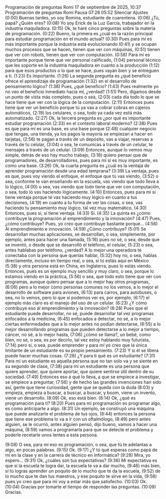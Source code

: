 Programación de preguntas Romi
17 de septiembre de 2025, 10:37
Programación de preguntas Romi
Pausa
07:28
05:52
Silenciar
Ajustes
(0:00) Buenas tardes, yo soy Romina, estudiante de cuarentena. (0:06) ¿Tú, papá? ¿Quién eres? (0:08) Yo soy Erick de la Luz García, trabajador en la industria maquiladora. (0:15) Ok, te haré cinco preguntas sobre la materia de programación.
(0:22) Bueno, la primera es ¿cuál es la razón principal para estudiar programación en el mundo actual? (0:30) Pues para mí es más importante porque la industria está evolucionando (0:41) y se ocupan muchos procesos que se hacen, tienen que ver con máquinas, (0:51) tienen que ver con robots, tienen que ver con computación. (0:58) Para mí es importante porque tiene que ver personal calificado, (1:04) personal técnico que les soporte en la industria maquiladora en cuanto a la producción (1:12) para que esos productos o lo que se hace, pues vayan bien y se entreguen a ti. (1:23) Es importante.
(1:26) La segunda pregunta es ¿qué beneficio ofrece el aprendizaje de programación (1:32) en el desarrollo de pensamiento lógico? (1:38) Pues, ¿qué beneficio? (1:43) Pues realmente yo no veo el beneficio inmediato hacia mí, ¿verdad? (1:51) Pero, digamos desde un punto de vista más completo, pues o sea, (2:03) cada día todo lo que se hace tiene que ver con la lógica de la computación. (2:11) Entonces pues tiene que ver un beneficio porque tú ya vas a cobrar cobras en cajeros automáticos, (2:19) los celulares, o sea, todo ya cada vez está más automatizado. (2:27) Ok, la tercera pregunta es ¿por qué es importante estudiar programación (2:33) en el contexto laboral moderno? (2:38) Pues es que para mí es una base, es una base porque (2:48) cualquier negocio que tengas, una tienda, ya los pagos la mayoría se empiezan a hacer en tarjetas, (2:56) te pagan a través de un depósito, vas a viajar, reservas a través de tu celular, (3:04) o sea, te comunicas a través de un celular, te mensajes a través de un celular.
(3:09) Entonces, aunque lo vemos muy simple, detrás de eso hay mucho trabajo, (3:16) quiero pensar que de programadores, de desarrolladores, pues para mí sí es muy importante, es como una base. (3:26) Ok, la cuarta pregunta es ¿cuál es la ventaja de aprender programación desde una edad temprana? (3:39) La ventaja, pues es que, pues voy viendo el enfoque, el enfoque que tú vas viendo, (3:52) o sea, conforme te van enseñando en la escuela, vas viendo que todo lleva a lo lógico, (4:00) o sea, vas viendo que todo tiene que ver con computación, o sea, todo lo vas haciendo lógicamente. (4:10) Entonces, pues para mí sí tiene ventaja porque te vas haciendo muy lógico en cuanto a tus decisiones, (4:19) en cuanto a tu forma de ver las cosas, o sea, vas haciendo tu pensamiento muy lógico, tal vez muy matemático.
(4:30) Entonces, pues sí, sí tiene ventaja. (4:33) Sí. (4:35) La quinta es ¿cómo contribuye la programación al emprendimiento y la innovación? (4:47) Pues, ¿cómo contribuye? Pues, yo creo que contribuye bastante porque… (4:56) Al emprendimiento e innovación.
(4:59) ¿Cómo contribuye? (5:01) Se desarrollan muchas aplicaciones, se desarrollan, o sea, simplemente, por ejemplo, antes para hacer una llamada, (5:16) pues no sé, o sea, desde que se inventó, o desde que se desarrolló el teléfono, el celular, (5:23) o sea, antes hablabas por teléfono, ¿verdad? A lo mejor una operadora te conectaba con la persona que querías hablar, (5:32) hoy no, o sea, hablas directamente, incluso en tiempo real, o sea, si tú estás aquí en México (5:38) y otra persona está en China, en Inglaterra, pues lo estás viendo.
Entonces, pues es un ejemplo muy sencillo y muy claro, o sea, porque lo estamos viendo en la práctica, (5:56) o sea, que todo esto tiene que ver con programas, aunque quiero pensar que a lo mejor hay otros programas, (6:06) pero a lo mejor como personas comunes no los vemos, a lo mejor el desarrollo de software para aviones, (6:13) para carros, para autobuses, o sea, no lo vemos, pero lo que sí podemos ver es, por ejemplo, (6:17) el ejemplo más claro es el manejo del uso de un celular. (6:23) ¿Y cómo contribuye eso al emprendimiento y la innovación? (6:28) Pues que el estudiante puede desarrollar, no sé, puede desarrollar tal vez programas enfocados a la medicina, (6:45) enfocados a detectar, no sé, a lo mejor ciertas enfermedades que a lo mejor antes no podían detectarse, (6:55) a lo mejor desarrollando programas que pueden detectarse a lo mejor a tiempo, cáncer, no sé, a lo mejor hasta, (7:06) ¿cómo se llama?, un bebé, como bien, no sé, o sea, es por decirlo, tal vez estoy hablando muy futurista, (7:14) pero sí, o sea, puede emprender y para mí yo creo que la única limitante de un estudiante es su propio pensamiento.
(7:23) Y si él se libera puede hacer muchas cosas. (7:28) ¿Y para ti qué es un estudiante? (7:31) Para mí un estudiante es aquella persona que no tan solo va y se siente en su segundo de clase, (7:38) para mí un estudiante es una persona que quiere aprender, que quiere aportar, que quiere sentirse útil dentro de su sociedad. (7:49) Entonces eso a qué lo lleva, a que se empiece a investigar, se empiece a preguntar, (7:56) y de hecho las grandes invenciones han sido así, gente que tiene curiosidad, gente que se queda con la duda (8:03) y empieza, empieza a buscar, a buscar, a buscar, y boom, viene un invento, viene un desarrollo.
(8:09) Ok, eso está bien. (8:14) Ok, ¿qué es programación para ti? (8:20) Pues para mí programación es programar algo, es como anticiparte a algo. (8:31) Un ejemplo, se construyó una máquina que puede analizarte el problema de tus ojos, (8:44) entonces la persona que tiene ese problema lo va a ir con un oftalmólogo, (8:49) pero antes alguien, se le ocurrió, antes alguien pensó, dijo bueno, vamos a hacer una máquina, (8:59) vamos a programarla para que se detecte el problema y poderle recetarle unos lentes a esta persona.

(9:08) O sea, para mí eso es programación, o sea, que tú te adelantas a algo, en pocas palabras. (9:15) Ok. (9:17) ¿Y tú qué esperas como papá de mí en la clase y en la carrera de técnico en informática? (9:28) Mira, yo espero... (9:31) Ok, ¿cuáles son tus expectativas? (9:36) Mi expectativa es que si la escuela te logra dar, la escuela te va a dar mucho, (9:46) más bien, si tú logras aprender un poquito de lo mucho que te da la escuela, (9:52) de lo mucho que te dan tus maestros, y ese poquito te sirve en la vida, (9:58) pues yo creo que para mí voy a estar más que satisfecho.
(10:03) Ok. (10:04) Gracias por tomarte el tiempo de responder las preguntas. (10:09) Gracias.

